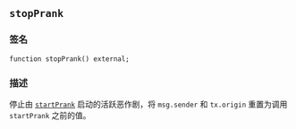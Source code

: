 ## `stopPrank`

### 签名

```solidity
function stopPrank() external;
```

### 描述

停止由 [`startPrank`](./start-prank.md) 启动的活跃恶作剧，将 `msg.sender` 和 `tx.origin` 重置为调用 `startPrank` 之前的值。